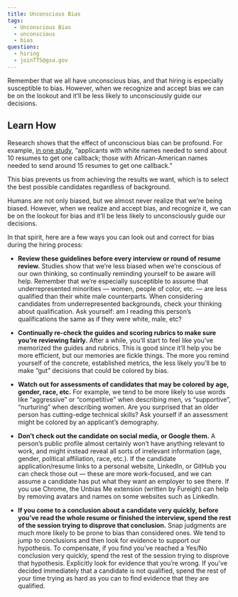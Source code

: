 ```yaml
---
title: Unconscious Bias
tags:
  - Unconscious Bias
  - unconscious
  - bias
questions:
  - hiring
  - joinTTS@gsa.gov
---
```


Remember that we all have unconscious bias, and that hiring is especially susceptible to bias. However, when we recognize and accept bias we can be on the lookout and it’ll be less likely to unconsciously guide our decisions.

## Learn How

Research shows that the effect of unconscious bias can be profound. For example, [in one study](https://www.nber.org/digest/sep03/w9873.html), “applicants with white names needed to send about 10 resumes to get one callback; those with African-American names needed to send around 15 resumes to get one callback.”

This bias prevents us from achieving the results we want, which is to select the best possible candidates regardless of background.

Humans are not only biased, but we almost never realize that we’re being biased. However, when we realize and accept bias, and recognize it, we can be on the lookout for bias and it’ll be less likely to unconsciously guide our decisions.

In that spirit, here are a few ways you can look out and correct for bias during the hiring process: 

- **Review these guidelines before every interview or round of resume review.** Studies show that we’re less biased when we’re conscious of our own thinking, so continually reminding yourself to be aware will help.
Remember that we’re especially susceptible to assume that underrepresented minorities — women, people of color, etc. — are less qualified than their white male counterparts. When considering candidates from underrepresented backgrounds, check your thinking about qualification. Ask yourself: am I reading this person’s qualifications the same as if they were white, male, etc?

- **Continually re-check the guides and scoring rubrics to make sure you’re reviewing fairly.** 
After a while, you’ll start to feel like you’ve memorized the guides and rubrics. This is good since it’ll help you be more efficient, but our memories are fickle things. The more you remind yourself of the concrete, established metrics, the less likely you’ll be to make “gut” decisions that could be colored by bias.

- **Watch out for assessments of candidates that may be colored by age, gender, race, etc.** 
For example, we tend to be more likely to use words like “aggressive” or “competitive” when describing men, vs “supportive”, “nurturing” when describing women. Are you surprised that an older person has cutting-edge technical skills? Ask yourself if an assessment might be colored by an applicant’s demography.

- **Don’t check out the candidate on social media, or Google them.** 
A person’s public profile almost certainly won’t have anything relevant to work, and might instead reveal all sorts of irrelevant information (age, gender, political affiliation, race, etc.). If the candidate application/resume links to a personal website, LinkedIn, or GitHub you can check those out — these are more work-focused, and we can assume a candidate has put what they want an employer to see there. If you use Chrome, the Unbias Me extension (written by Fureigh) can help by removing avatars and names on some websites such as LinkedIn.

- **If you come to a conclusion about a candidate very quickly, before you’ve read the whole resume or finished the interview, spend the rest of the session trying to disprove that conclusion.** 
Snap judgments are much more likely to be prone to bias than considered ones. We tend to jump to conclusions and then look for evidence to support our hypothesis. To compensate, if you find you’ve reached a Yes/No conclusion very quickly, spend the rest of the session trying to disprove that hypothesis. Explicitly look for evidence that you’re wrong. If you’ve decided immediately that a candidate is not qualified, spend the rest of your time trying as hard as you can to find evidence that they are qualified.




  




